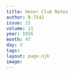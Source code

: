 ```yaml
---
title: Honor Club Notes
author: B-7542
issue: 15
volume: 11
year: 1916
month: 47
day: V
tags:
layout: page.njk
image:
---
```


